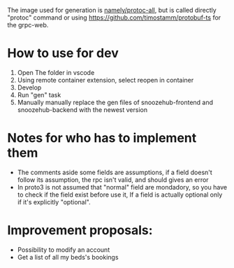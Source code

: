 The image used for generation is [namely/protoc-all](https://github.com/namely/docker-protoc/), but is called directly "protoc" command or using https://github.com/timostamm/protobuf-ts for the grpc-web.

# How to use for dev
1. Open The folder in vscode
2. Using remote container extension, select reopen in container
3. Develop
4. Run "gen" task
5. Manually manually replace the gen files of snoozehub-frontend and snoozehub-backend with the newest version

# Notes for who has to implement them
- The comments aside some fields are assumptions, if a field doesn't follow its assumption, the rpc isn't valid, and should gives an error
- In proto3 is not assumed that "normal" field are mondadory, so you have to check if the field exist before use it, If a field is actually optional only if it's explicitly "optional".

# Improvement proposals:
- Possibility to modify an account
- Get a list of all my beds's bookings
